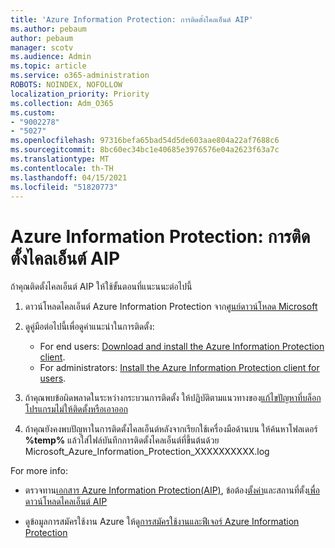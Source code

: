 ```yaml
---
title: 'Azure Information Protection: การติดตั้งไคลเอ็นต์ AIP'
ms.author: pebaum
author: pebaum
manager: scotv
ms.audience: Admin
ms.topic: article
ms.service: o365-administration
ROBOTS: NOINDEX, NOFOLLOW
localization_priority: Priority
ms.collection: Adm_O365
ms.custom:
- "9002278"
- "5027"
ms.openlocfilehash: 97316befa65bad54d5de603aae804a22af7688c6
ms.sourcegitcommit: 8bc60ec34bc1e40685e3976576e04a2623f63a7c
ms.translationtype: MT
ms.contentlocale: th-TH
ms.lasthandoff: 04/15/2021
ms.locfileid: "51820773"
---
```

# <a name="azure-information-protection-aip-client-installation"></a>Azure Information Protection: การติดตั้งไคลเอ็นต์ AIP

ถ้าคุณติดตั้งไคลเอ็นต์ AIP ให้ใช้ขั้นตอนที่แนะนนะต่อไปนี้

1. ดาวน์โหลดไคลเอ็นต์ Azure Information Protection จาก[ศูนย์ดาวน์โหลด Microsoft](https://www.microsoft.com/download/details.aspx?id=53018)

2. ดูคู่มือต่อไปนี้เพื่อดูคําแนะนําในการติดตั้ง:

    - For end users: [Download and install the Azure Information Protection client](https://docs.microsoft.com/azure/information-protection/rms-client/install-client-app).
    - For administrators: [Install the Azure Information Protection client for users](https://docs.microsoft.com/azure/information-protection/rms-client/client-admin-guide-install).

3. ถ้าคุณพบข้อผิดพลาดในระหว่างกระบวนการติดตั้ง ให้ปฏิบัติตามแนวทางของ[แก้ไขปัญหาที่บล็อกโปรแกรมไม่ให้ติดตั้งหรือเอาออก](https://support.microsoft.com/help/17588/windows-fix-problems-that-block-programs-being-installed-or-removed)

4. ถ้าคุณยังคงพบปัญหาในการติดตั้งไคลเอ็นต์หลังจากเรียกใช้เครื่องมือด้านบน ให้ค้นหาโฟลเดอร์ **%temp%** แล้วใส่ไฟล์บันทึกการติดตั้งไคลเอ็นต์ที่ขึ้นต้นด้วย Microsoft_Azure_Information_Protection_XXXXXXXXXX.log

For more info:

- ตรวจทาน[เอกสาร Azure Information Protection(AIP)](https://docs.microsoft.com/azure/information-protection/what-is-information-protection), ข้อต้อง[ตั้งค่า](https://docs.microsoft.com/azure/information-protection/get-started/requirements)และสถานที่ตั้ง[เพื่อดาวน์โหลดไคลเอ็นต์ AIP](https://www.microsoft.com/download/details.aspx?id=53018)

- ดูข้อมูลการสมัครใช้งาน Azure ให้ดู[การสมัครใช้งานและฟีเจอร์ Azure Information Protection](https://azure.microsoft.com/pricing/details/information-protection)
